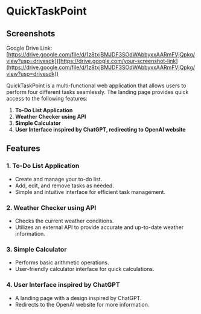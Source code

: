 # QuickTaskPoint
## Screenshots
Google Drive Link: [https://drive.google.com/file/d/1z8txjBMJDF3SOdWAbbyxxAARmFVjQpkg/view?usp=drivesdk]([https://drive.google.com/your-screenshot-link](https://drive.google.com/file/d/1z8txjBMJDF3SOdWAbbyxxAARmFVjQpkg/view?usp=drivesdk))

QuickTaskPoint is a multi-functional web application that allows users to perform four different tasks seamlessly. The landing page provides quick access to the following features:

1. **To-Do List Application**
2. **Weather Checker using API**
3. **Simple Calculator**
4. **User Interface inspired by ChatGPT, redirecting to OpenAI website**

## Features

### 1. To-Do List Application
- Create and manage your to-do list.
- Add, edit, and remove tasks as needed.
- Simple and intuitive interface for efficient task management.

### 2. Weather Checker using API
- Checks the current weather conditions.
- Utilizes an external API to provide accurate and up-to-date weather information.

### 3. Simple Calculator
- Performs basic arithmetic operations.
- User-friendly calculator interface for quick calculations.

### 4. User Interface inspired by ChatGPT
- A landing page with a design inspired by ChatGPT.
- Redirects to the OpenAI website for more information.

